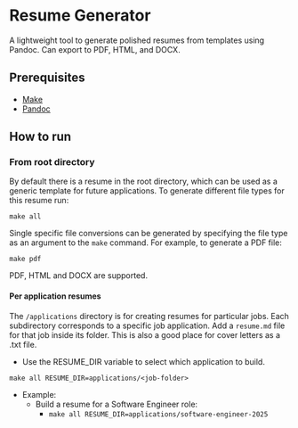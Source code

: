 # Resume Generator

A lightweight tool to generate polished resumes from templates using Pandoc. Can export to PDF, HTML, and DOCX.

## Prerequisites
- [Make](https://www.gnu.org/software/make/)
- [Pandoc](https://pandoc.org/installing.html)

## How to run

### From root directory

By default there is a resume in the root directory, which can be used as a generic template for future applications. To generate different file types for this resume run:

```shell
make all
```

Single specific file conversions can be generated by specifying the file type as an argument to the `make` command. For example, to generate a PDF file:

```shell
make pdf
```

PDF, HTML and DOCX are supported.

#### Per application resumes

The `/applications` directory is for creating resumes for particular jobs. Each subdirectory corresponds to a specific job application. Add a `resume.md` file for that job inside its folder. This is also a good place for cover letters as a .txt file.


- Use the RESUME_DIR variable to select which application to build.

`make all RESUME_DIR=applications/<job-folder>`

- Example:
  - Build a resume for a Software Engineer role:
    - `make all RESUME_DIR=applications/software-engineer-2025`
